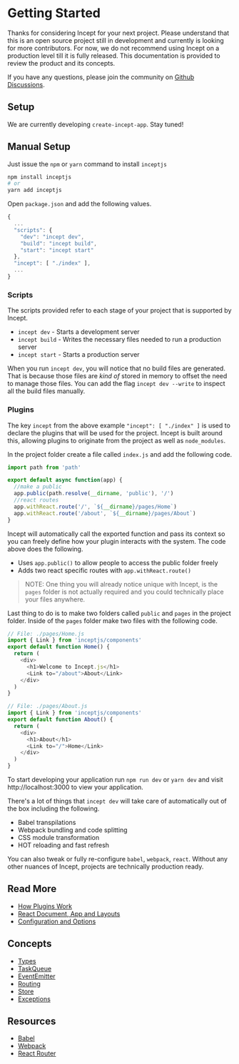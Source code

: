 # Getting Started

Thanks for considering Incept for your next project. Please understand 
that this is an open source project still in development and currently 
is looking for more contributors. For now, we do not recommend using 
Incept on a production level till it is fully released. This 
documentation is provided to review the product and its concepts.

If you have any questions, please join the community on 
[Github Discussions](https://github.com/inceptjs/incept.js/discussions).

## Setup

We are currently developing `create-incept-app`. Stay tuned!

## Manual Setup

Just issue the `npm` or `yarn` command to install `inceptjs`

```bash
npm install inceptjs
# or
yarn add inceptjs
```

Open `package.json` and add the following values.

```js
{
  ...
  "scripts": {
    "dev": "incept dev",
    "build": "incept build",
    "start": "incept start"
  },
  "incept": [ "./index" ],
  ...
}
```

### Scripts

The scripts provided refer to each stage of your project that is 
supported by Incept.

 - `incept dev` - Starts a development server
 - `incept build` - Writes the necessary files needed to run a production server
 - `incept start` - Starts a production server

When you run `incept dev`, you will notice that no build files are 
generated. That is because those files are *kind of* stored in memory
to offset the need to manage those files. You can add the flag 
`incept dev --write` to inspect all the build files manually.

### Plugins

The key `incept` from the above example `"incept": [ "./index" ]` is 
used to declare the plugins that will be used for the project. Incept is 
built around this, allowing plugins to originate from the project as 
well as `node_modules`.

In the project folder create a file called `index.js` and add the 
following code.

```js
import path from 'path'

export default async function(app) {
  //make a public
  app.public(path.resolve(__dirname, 'public'), '/')
  //react routes
  app.withReact.route('/', `${__dirname}/pages/Home`)
  app.withReact.route('/about', `${__dirname}/pages/About`)
}
```

Incept will automatically call the exported function and pass its 
context so you can freely define how your plugin interacts with the 
system. The code above does the following.

 - Uses `app.public()` to allow people to access the public folder freely
 - Adds two react specific routes with `app.withReact.route()`

> NOTE: One thing you will already notice unique with Incept, is the 
`pages` folder is not actually required and you could technically place 
your files anywhere. 

Last thing to do is to make two folders called `public` and `pages` in 
the project folder. Inside of the `pages` folder make two files with the
following code.

```js
// File: ./pages/Home.js
import { Link } from 'inceptjs/components'
export default function Home() {
  return (
    <div>
      <h1>Welcome to Incept.js</h1>
      <Link to="/about">About</Link>
    </div>
  )
}
```

```js
// File: ./pages/About.js
import { Link } from 'inceptjs/components'
export default function About() {
  return (
    <div>
      <h1>About</h1>
      <Link to="/">Home</Link>
    </div>
  )
}
```

To start developing your application run `npm run dev` or `yarn dev` and 
visit http://localhost:3000 to view your application.

There's a lot of things that `incept dev` will take care of automatically
out of the box including the following. 

 - Babel transpilations
 - Webpack bundling and code splitting
 - CSS module transformation
 - HOT reloading and fast refresh

You can also tweak or fully re-configure `babel`, `webpack`, `react`. 
Without any other nuances of Incept, projects are technically 
production ready.

## Read More

 - [How Plugins Work](./plugins.md)
 - [React Document, App and Layouts](./layouts.md)
 - [Configuration and Options](./config.md)

## Concepts

 - [Types](./types.md)
 - [TaskQueue](./taskqueue.md)
 - [EventEmitter](./events.md)
 - [Routing](./routing.md)
 - [Store](./store.md)
 - [Exceptions](./exception.md)

## Resources

 - [Babel](https://babeljs.io/)
 - [Webpack](https://webpack.js.org/)
 - [React Router](https://reactrouter.com/)